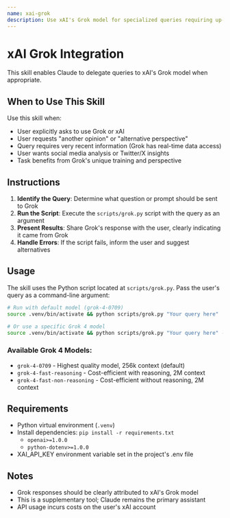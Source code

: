 ```yaml
---
name: xai-grok
description: Use xAI's Grok model for specialized queries requiring up-to-date information, creative thinking, or alternative perspectives. Invoke when user explicitly requests Grok, asks for "another opinion", needs real-time data, or wants social media insights.
---
```


# xAI Grok Integration

This skill enables Claude to delegate queries to xAI's Grok model when appropriate.

## When to Use This Skill

Use this skill when:
- User explicitly asks to use Grok or xAI
- User requests "another opinion" or "alternative perspective"
- Query requires very recent information (Grok has real-time data access)
- User wants social media analysis or Twitter/X insights
- Task benefits from Grok's unique training and perspective

## Instructions

1. **Identify the Query**: Determine what question or prompt should be sent to Grok
2. **Run the Script**: Execute the `scripts/grok.py` script with the query as an argument
3. **Present Results**: Share Grok's response with the user, clearly indicating it came from Grok
4. **Handle Errors**: If the script fails, inform the user and suggest alternatives

## Usage

The skill uses the Python script located at `scripts/grok.py`. Pass the user's query as a command-line argument:

```bash
# Run with default model (grok-4-0709)
source .venv/bin/activate && python scripts/grok.py "Your query here"

# Or use a specific Grok 4 model
source .venv/bin/activate && python scripts/grok.py "Your query here" --model grok-4-fast-reasoning
```

### Available Grok 4 Models:
- `grok-4-0709` - Highest quality model, 256k context (default)
- `grok-4-fast-reasoning` - Cost-efficient with reasoning, 2M context
- `grok-4-fast-non-reasoning` - Cost-efficient without reasoning, 2M context

## Requirements

- Python virtual environment (`.venv`)
- Install dependencies: `pip install -r requirements.txt`
  - `openai>=1.0.0`
  - `python-dotenv>=1.0.0`
- XAI_API_KEY environment variable set in the project's .env file

## Notes

- Grok responses should be clearly attributed to xAI's Grok model
- This is a supplementary tool; Claude remains the primary assistant
- API usage incurs costs on the user's xAI account
